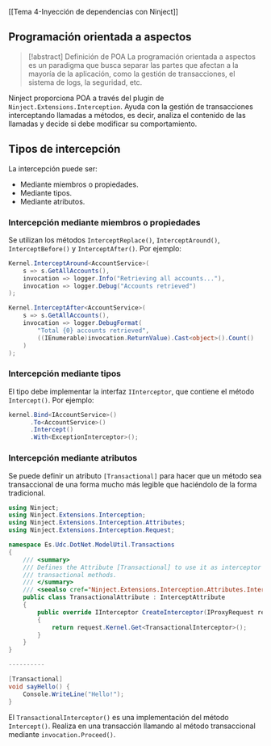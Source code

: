 [[Tema 4-Inyección de dependencias con Ninject]]

## Programación orientada a aspectos
> [!abstract] Definición de POA
> La programación orientada a aspectos es un paradigma que busca separar las partes que afectan a la mayoría de la aplicación, como la gestión de transacciones, el sistema de logs, la seguridad, etc.

Ninject proporciona POA a través del plugin de `Ninject.Extensions.Interception`. Ayuda con la gestión de transacciones interceptando llamadas a métodos, es decir, analiza el contenido de las llamadas y decide si debe modificar su comportamiento.

## Tipos de intercepción
La intercepción puede ser:
+ Mediante miembros o propiedades.
+ Mediante tipos.
+ Mediante atributos.

### Intercepción mediante miembros o propiedades
Se utilizan los métodos `InterceptReplace()`, `InterceptAround()`, `InterceptBefore()` y `InterceptAfter()`. Por ejemplo:

```csharp
Kernel.InterceptAround<AccountService>(
    s => s.GetAllAccounts(),
    invocation => logger.Info("Retrieving all accounts..."),
    invocation => logger.Debug("Accounts retrieved")
);

Kernel.InterceptAfter<AccountService>(
    s => s.GetAllAccounts(),
    invocation => logger.DebugFormat(
        "Total {0} accounts retrieved",
        ((IEnumerable)invocation.ReturnValue).Cast<object>().Count()
    )
);
```

### Intercepción mediante tipos
El tipo debe implementar la interfaz `IInterceptor`, que contiene el método `Intercept()`. Por ejemplo:

```csharp
kernel.Bind<IAccountService>()
      .To<AccountService>()
      .Intercept()
      .With<ExceptionInterceptor>();
```

### Intercepción mediante atributos
Se puede definir un atributo `[Transactional]` para hacer que un método sea transaccional de una forma mucho más legible que haciéndolo de la forma tradicional. 

```csharp
using Ninject;
using Ninject.Extensions.Interception;
using Ninject.Extensions.Interception.Attributes;
using Ninject.Extensions.Interception.Request;

namespace Es.Udc.DotNet.ModelUtil.Transactions
{
    /// <summary>
    /// Defines the Attribute [Transactional] to use it as interceptor for
    /// transactional methods.
    /// </summary>
    /// <seealso cref="Ninject.Extensions.Interception.Attributes.InterceptAttribute" />
    public class TransactionalAttribute : InterceptAttribute
    {
        public override IInterceptor CreateInterceptor(IProxyRequest request)
        {
            return request.Kernel.Get<TransactionalInterceptor>();
        }
    }
}

----------

[Transactional]
void sayHello() {
	Console.WriteLine("Hello!");
}
```

El `TransactionalInterceptor()` es una implementación del método `Intercept()`. Realiza en una transacción llamando al método transaccional mediante `invocation.Proceed()`.